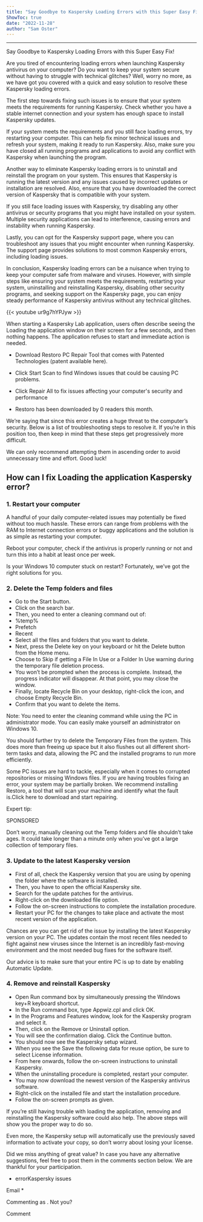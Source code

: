```yaml
---
title: "Say Goodbye to Kaspersky Loading Errors with this Super Easy Fix!"
ShowToc: true 
date: "2022-11-28"
author: "Sam Oster"
---
```

*****
Say Goodbye to Kaspersky Loading Errors with this Super Easy Fix!

Are you tired of encountering loading errors when launching Kaspersky antivirus on your computer? Do you want to keep your system secure without having to struggle with technical glitches? Well, worry no more, as we have got you covered with a quick and easy solution to resolve these Kaspersky loading errors.

The first step towards fixing such issues is to ensure that your system meets the requirements for running Kaspersky. Check whether you have a stable internet connection and your system has enough space to install Kaspersky updates.

If your system meets the requirements and you still face loading errors, try restarting your computer. This can help fix minor technical issues and refresh your system, making it ready to run Kaspersky. Also, make sure you have closed all running programs and applications to avoid any conflict with Kaspersky when launching the program.

Another way to eliminate Kaspersky loading errors is to uninstall and reinstall the program on your system. This ensures that Kaspersky is running the latest version and any issues caused by incorrect updates or installation are resolved. Also, ensure that you have downloaded the correct version of Kaspersky that is compatible with your system.

If you still face loading issues with Kaspersky, try disabling any other antivirus or security programs that you might have installed on your system. Multiple security applications can lead to interference, causing errors and instability when running Kaspersky.

Lastly, you can opt for the Kaspersky support page, where you can troubleshoot any issues that you might encounter when running Kaspersky. The support page provides solutions to most common Kaspersky errors, including loading issues.

In conclusion, Kaspersky loading errors can be a nuisance when trying to keep your computer safe from malware and viruses. However, with simple steps like ensuring your system meets the requirements, restarting your system, uninstalling and reinstalling Kaspersky, disabling other security programs, and seeking support on the Kaspersky page, you can enjoy steady performance of Kaspersky antivirus without any technical glitches.

{{< youtube ur9g7hYPJyw >}} 



When starting a Kaspersky Lab application, users often describe seeing the Loading the application window on their screen for a few seconds, and then nothing happens. The application refuses to start and immediate action is needed.
 

 
- Download Restoro PC Repair Tool that comes with Patented Technologies (patent available here).
 - Click Start Scan to find Windows issues that could be causing PC problems.
 - Click Repair All to fix issues affecting your computer's security and performance

 
- Restoro has been downloaded by 0 readers this month.

 
We’re saying that since this error creates a huge threat to the computer’s security. Below is a list of troubleshooting steps to resolve it. If you’re in this position too, then keep in mind that these steps get progressively more difficult.
 
We can only recommend attempting them in ascending order to avoid unnecessary time and effort. Good luck!
 
## How can I fix Loading the application Kaspersky error?
 
### 1. Restart your computer
 
A handful of your daily computer-related issues may potentially be fixed without too much hassle. These errors can range from problems with the RAM to Internet connection errors or buggy applications and the solution is as simple as restarting your computer.
 
Reboot your computer, check if the antivirus is properly running or not and turn this into a habit at least once per week.
 
Is your Windows 10 computer stuck on restart? Fortunately, we’ve got the right solutions for you.
 
### 2. Delete the Temp folders and files
 
- Go to the Start button.
 - Click on the search bar.
 - Then, you need to enter a cleaning command out of:
 - %temp%
 - Prefetch
 - Recent
 - Select all the files and folders that you want to delete.
 - Next, press the Delete key on your keyboard or hit the Delete button from the Home menu.
 - Choose to Skip if getting a File In Use or a Folder In Use warning during the temporary file deletion process.
 - You won’t be prompted when the process is complete. Instead, the progress indicator will disappear. At that point, you may close the window.
 - Finally, locate Recycle Bin on your desktop, right-click the icon, and choose Empty Recycle Bin.
 - Confirm that you want to delete the items.

 
Note: You need to enter the cleaning command while using the PC in administrator mode. You can easily make yourself an administrator on Windows 10.
 
You should further try to delete the Temporary Files from the system. This does more than freeing up space but it also flushes out all different short-term tasks and data, allowing the PC and the installed programs to run more efficiently.
 
Some PC issues are hard to tackle, especially when it comes to corrupted repositories or missing Windows files. If you are having troubles fixing an error, your system may be partially broken. We recommend installing Restoro, a tool that will scan your machine and identify what the fault is.Click here to download and start repairing.
 
Expert tip:
 
SPONSORED
 
Don’t worry, manually cleaning out the Temp folders and file shouldn’t take ages. It could take longer than a minute only when you’ve got a large collection of temporary files.
 
### 3. Update to the latest Kaspersky version
 
- First of all, check the Kaspersky version that you are using by opening the folder where the software is installed.
 - Then, you have to open the official Kaspersky site.
 - Search for the update patches for the antivirus.
 - Right-click on the downloaded file option.
 - Follow the on-screen instructions to complete the installation procedure.
 - Restart your PC for the changes to take place and activate the most recent version of the application.

 
Chances are you can get rid of the issue by installing the latest Kaspersky version on your PC. The updates contain the most recent files needed to fight against new viruses since the Internet is an incredibly fast-moving environment and the most needed bug fixes for the software itself.
 
Our advice is to make sure that your entire PC is up to date by enabling Automatic Update.
 
### 4. Remove and reinstall Kaspersky
 
- Open Run command box by simultaneously pressing the Windows key+R keyboard shortcut.
 - In the Run command box, type Appwiz.cpl and click OK.
 - In the Programs and Features window, look for the Kaspersky program and select it.
 - Then, click on the Remove or Uninstall option.
 - You will see the confirmation dialog. Click the Continue button.
 - You should now see the Kaspersky setup wizard.
 - When you see the Save the following data for reuse option, be sure to select License information.
 - From here onwards, follow the on-screen instructions to uninstall Kaspersky.
 - When the uninstalling procedure is completed, restart your computer.
 - You may now download the newest version of the Kaspersky antivirus software.
 - Right-click on the installed file and start the installation procedure.
 - Follow the on-screen prompts as given.

 
If you’re still having trouble with loading the application, removing and reinstalling the Kaspersky software could also help. The above steps will show you the proper way to do so.
 
Even more, the Kaspersky setup will automatically use the previously saved information to activate your copy, so don’t worry about losing your license.
 
Did we miss anything of great value? In case you have any alternative suggestions, feel free to post them in the comments section below. We are thankful for your participation.
 
 
 
 

 
- errorKaspersky issues

 
Email * 
 

Commenting as .
Not you?

 
Comment 





